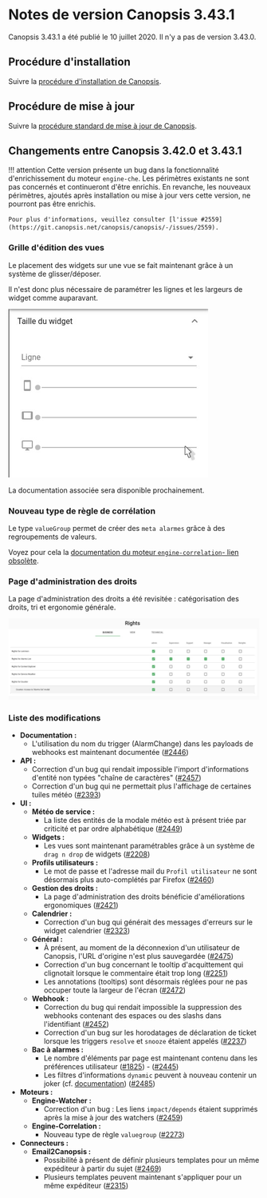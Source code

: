 # Notes de version Canopsis 3.43.1

Canopsis 3.43.1 a été publié le 10 juillet 2020. Il n'y a pas de version 3.43.0.

## Procédure d'installation

Suivre la [procédure d'installation de Canopsis](../guide-administration/installation/index.md).

## Procédure de mise à jour

Suivre la [procédure standard de mise à jour de Canopsis](../guide-administration/mise-a-jour/index.md).

## Changements entre Canopsis 3.42.0 et 3.43.1

!!! attention
    Cette version présente un bug dans la fonctionnalité d'enrichissement du moteur `engine-che`. Les périmètres existants ne sont pas concernés et continueront d'être enrichis. En revanche, les nouveaux périmètres, ajoutés après installation ou mise à jour vers cette version, ne pourront pas être enrichis.
      
    Pour plus d'informations, veuillez consulter [l'issue #2559](https://git.canopsis.net/canopsis/canopsis/-/issues/2559).

### Grille d'édition des vues

Le placement des widgets sur une vue se fait maintenant grâce à un système de glisser/déposer.

Il n'est donc plus nécessaire de paramétrer les lignes et les largeurs de widget comme auparavant.

![Grille d'édition](img/3.43.0-grille.jpg)

La documentation associée sera disponible prochainement.

### Nouveau type de règle de corrélation

Le type `valueGroup` permet de créer des `meta alarmes` grâce à des regroupements de valeurs.

Voyez pour cela la [documentation du moteur `engine-correlation`- lien obsolète]().

### Page d'administration des droits

La page d'administration des droits a été revisitée : catégorisation des droits, tri et ergonomie générale.

![Droits](img/3.43.0-rights.jpg)

### Liste des modifications

*  **Documentation :**
    * L'utilisation du nom du trigger (AlarmChange) dans les payloads de webhooks est maintenant documentée ([#2446](https://git.canopsis.net/canopsis/canopsis/-/issues/2446))
*  **API :**
    * Correction d'un bug qui rendait impossible l'import d'informations d'entité non typées "chaîne de caractères" ([#2457](https://git.canopsis.net/canopsis/canopsis/-/issues/2457))
    * Correction d'un bug qui ne permettait plus l'affichage de certaines tuiles météo ([#2393](https://git.canopsis.net/canopsis/canopsis/-/issues/2393))
*  **UI :**
    *   **Météo de service :**
        * La liste des entités de la modale météo est à présent triée par criticité et par ordre alphabétique ([#2449](https://git.canopsis.net/canopsis/canopsis/-/issues/2449))
    *   **Widgets :**
        * Les vues sont maintenant paramétrables grâce à un système de `drag n drop` de widgets ([#2208](https://git.canopsis.net/canopsis/canopsis/-/issues/2208))
    *   **Profils utilisateurs :**
        * Le mot de passe et l'adresse mail du `Profil utilisateur` ne sont désormais plus auto-complétés par Firefox ([#2460](https://git.canopsis.net/canopsis/canopsis/-/issues/2460))
    *   **Gestion des droits :**
        * La page d'administration des droits bénéficie d'améliorations ergonomiques ([#2421](https://git.canopsis.net/canopsis/canopsis/-/issues/2421))
    *   **Calendrier :**
        * Correction d'un bug qui générait des messages d'erreurs sur le widget calendrier ([#2323](https://git.canopsis.net/canopsis/canopsis/-/issues/2323))
    * **Général :**
        * À présent, au moment de la déconnexion d'un utilisateur de Canopsis, l'URL d'origine n'est plus sauvegardée ([#2475](https://git.canopsis.net/canopsis/canopsis/-/issues/2475))
        * Correction d'un bug concernant le tooltip d'acquittement qui clignotait lorsque le commentaire était trop long ([#2251](https://git.canopsis.net/canopsis/canopsis/-/issues/2251))
        * Les annotations (tooltips) sont désormais réglées pour ne pas occuper toute la largeur de l'écran ([#2472](https://git.canopsis.net/canopsis/canopsis/-/issues/2472))
    *   **Webhook :**
        * Correction du bug qui rendait impossible la suppression des webhooks contenant des espaces ou des slashs dans l'identifiant ([#2452](https://git.canopsis.net/canopsis/canopsis/-/issues/2452))
        * Correction d'un bug sur les horodatages de déclaration de ticket lorsque les triggers `resolve` et `snooze` étaient appelés ([#2237](https://git.canopsis.net/canopsis/canopsis/-/issues/2237))
    *   **Bac à alarmes :**
        * Le nombre d'éléments par page est maintenant contenu dans les préférences utilisateur ([#1825](https://git.canopsis.net/canopsis/canopsis/-/issues/1825)) - ([#2445](https://git.canopsis.net/canopsis/canopsis/-/issues/2245))
        * Les filtres d'informations `dynamic` peuvent à nouveau contenir un joker (cf. [documentation](../guide-utilisation/interface/widgets/bac-a-alarmes/index.md#en-fonction-des-informations-dynamiques)) ([#2485](https://git.canopsis.net/canopsis/canopsis/-/issues/2485))
*  **Moteurs :**
    *   **Engine-Watcher :**
        * Correction d'un bug : Les liens `impact/depends` étaient supprimés après la mise à jour des watchers ([#2459](https://git.canopsis.net/canopsis/canopsis/-/issues/2459))
    *   **Engine-Correlation :**
        * Nouveau type de règle `valuegroup` ([#2273](https://git.canopsis.net/canopsis/canopsis/-/issues/2273))
*  **Connecteurs :**
    *   **Email2Canopsis :**
        * Possibilité à présent de définir plusieurs templates pour un même expéditeur à partir du sujet ([#2469](https://git.canopsis.net/canopsis/canopsis/-/issues/2469))
        * Plusieurs templates peuvent maintenant s'appliquer pour un même expéditeur ([#2315](https://git.canopsis.net/canopsis/canopsis/-/issues/2315))
